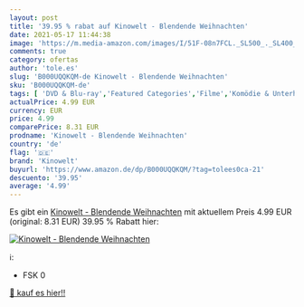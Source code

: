 ```yaml
---
layout: post
title: '39.95 % rabat auf Kinowelt - Blendende Weihnachten'
date: 2021-05-17 11:44:38
image: 'https://m.media-amazon.com/images/I/51F-08n7FCL._SL500_._SL400_.jpg'
comments: true
category: ofertas
author: 'tole.es'
slug: 'B000UQQKQM-de Kinowelt - Blendende Weihnachten'
sku: 'B000UQQKQM-de'
tags: [ 'DVD & Blu-ray','Featured Categories','Filme','Komödie & Unterhaltung','kinowelt', ]
actualPrice: 4.99 EUR
currency: EUR
price: 4.99
comparePrice: 8.31 EUR
prodname: 'Kinowelt - Blendende Weihnachten'
country: 'de'
flag: '🇩🇪'
brand: 'Kinowelt'
buyurl: 'https://www.amazon.de/dp/B000UQQKQM/?tag=tolees0ca-21'
descuento: '39.95'
average: '4.99'
---
```


Es gibt ein [Kinowelt - Blendende Weihnachten](https://www.amazon.de/dp/B000UQQKQM/?tag=tolees0ca-21) mit aktuellem Preis 4.99 EUR (original: 8.31 EUR) 39.95 % Rabatt hier:

[![Kinowelt - Blendende Weihnachten](https://m.media-amazon.com/images/I/51F-08n7FCL._SL500_._SL400_.jpg)](https://www.amazon.de/dp/B000UQQKQM/?tag=tolees0ca-21)

ℹ️:

- FSK 0

[🛒 kauf es hier!!](https://www.amazon.de/dp/B000UQQKQM/?tag=tolees0ca-21)
